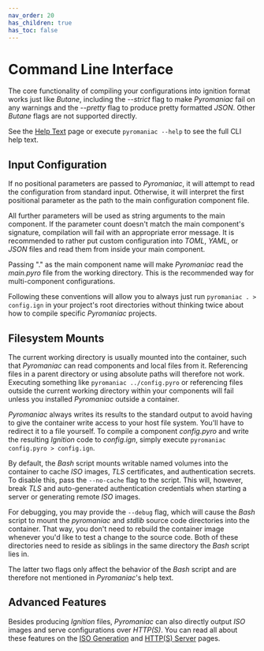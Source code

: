 ```yaml
---
nav_order: 20
has_children: true
has_toc: false
---
```


# Command Line Interface
The core functionality of compiling your configurations into ignition format
works just like *Butane*, including the *--strict* flag to make *Pyromaniac*
fail on any warnings and the *--pretty* flag to produce pretty formatted
*JSON*. Other *Butane* flags are not supported directly.

See the [Help Text][help] page or execute `pyromaniac --help` to see the full
CLI help text.

[help]: cli-help.html

## Input Configuration
If no positional parameters are passed to *Pyromaniac*, it will attempt to read
the configuration from standard input. Otherwise, it will interpret the first
positional parameter as the path to the main configuration component file.

All further parameters will be used as string arguments to the main component.
If the parameter count doesn't match the main component's signature,
compilation will fail with an appropriate error message. It is recommended to
rather put custom configuration into *TOML*, *YAML*, or *JSON* files and read
them from inside your main component.

Passing "." as the main component name will make *Pyromaniac* read the
*main.pyro* file from the working directory. This is the recommended way for
multi-component configurations.

Following these conventions will allow you to always just run `pyromaniac . >
config.ign` in your project's root directories without thinking twice about how
to compile specific *Pyromaniac* projects.

## Filesystem Mounts
The current working directory is usually mounted into the container, such that
*Pyromaniac* can read components and local files from it. Referencing files in
a parent directory or using absolute paths will therefore not work. Executing
something like `pyromaniac ../config.pyro` or referencing files outside the
current working directory within your components will fail unless you installed
*Pyromaniac* outside a container.

*Pyromaniac* always writes its results to the standard output to avoid having
to give the container write access to your host file system. You'll have to
redirect it to a file yourself. To compile a component *config.pyro* and write
the resulting *Ignition* code to *config.ign*, simply execute `pyromaniac
config.pyro > config.ign`.

By default, the *Bash* script mounts writable named volumes into the container
to cache *ISO* images, *TLS* certificates, and authentication secrets. To
disable this, pass the `--no-cache` flag to the script. This will, however,
break *TLS* and auto-generated authentication credentials when starting a
server or generating remote *ISO* images.

For debugging, you may provide the `--debug` flag, which will cause the *Bash*
script to mount the *pyromaniac* and *stdlib* source code directories into
the container. That way, you don't need to rebuild the container image whenever
you'd like to test a change to the source code. Both of these directories need
to reside as siblings in the same directory the *Bash* script lies in.

The latter two flags only affect the behavior of the *Bash* script and are
therefore not mentioned in *Pyromaniac*'s help text.

## Advanced Features
Besides producing *Ignition* files, *Pyromaniac* can also directly output *ISO*
images and serve configurations over *HTTP(S)*. You can read all about these
features on the [ISO Generation][iso] and [HTTP(S) Server][server] pages.

[iso]: cli-iso.html
[server]: cli-serve.html
